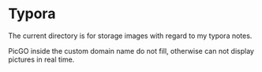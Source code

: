 # Typora

The current directory is for storage images with regard to my typora notes.

PicGO inside the custom domain name do not fill, otherwise can not display pictures in real time.
